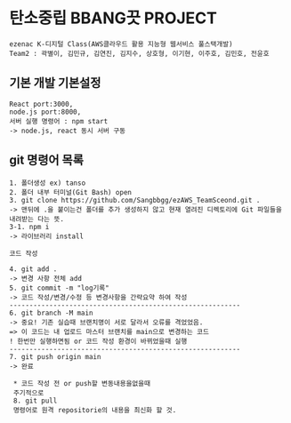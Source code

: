 ﻿# 탄소중립 BBANG끗 PROJECT
    ezenac K-디지털 Class(AWS클라우드 활용 지능형 웹서비스 풀스택개발)
    Team2 : 곽별이, 김민규, 김연진, 김지수, 상호형, 이기현, 이주호, 김민호, 전윤호

## 기본 개발 기본설정
    React port:3000,
    node.js port:8000,
    서버 실행 명령어 : npm start
    -> node.js, react 동시 서버 구동

## git 명령어 목록

    1. 폴더생성 ex) tanso
    2. 폴더 내부 터미널(Git Bash) open
    3. git clone https://github.com/Sangbbgg/ezAWS_TeamSceond.git .
    -> 맨뒤에 .을 붙이는건 폴더를 추가 생성하지 않고 현재 열려진 디렉토리에 Git 파일들을 내려받는 다는 뜻.
    3-1. npm i 
    -> 라이브러리 install

    코드 작성

    4. git add .
    -> 변경 사항 전체 add
    5. git commit -m "log기록"
    -> 코드 작성/변경/수정 등 변경사항을 간략요약 하여 작성
    ----------------------------------------------------------
    6. git branch -M main
    -> 중요! 기존 실습때 브랜치명이 서로 달라서 오류를 격었었음.
    => 이 코드는 내 업로드 마스터 브랜치를 main으로 변경하는 코드
    ! 한번만 실행하면됨 or 코드 작성 환경이 바뀌었을때 실행
    ----------------------------------------------------------
    7. git push origin main
    -> 완료

     * 코드 작성 전 or push할 변동내용을없을때
     주기적으로 
     8. git pull 
     명령어로 원격 repositorie의 내용을 최신화 할 것.
